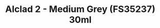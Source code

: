 ---
layout: product
title: "Alclad 2 - Medium Grey (FS35237) 30ml"
price: "TBA" 
desc: "Metalizer boja"
img_path: "/assets/img/ALCE631.jpg"
brand: "N/A"
available: false
special_offer: false
new: false
soon: false
cat: "040000"
subcat: "040300"
subsubcat: "0N/A"
sifra: "ALCE631"
popular: false
---